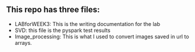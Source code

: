 ## This repo has three files: 
- LABforWEEK3: This is the writing documentation for the lab
- SVD: this file is the pyspark test results
- Image_processing: This is what I used to convert images saved in url to arrays. 
